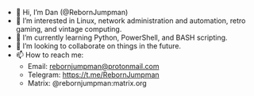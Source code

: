 - 👋 Hi, I’m Dan (@RebornJumpman)
- 👀 I’m interested in Linux, network administration and automation, retro gaming, and vintage computing.
- 🌱 I’m currently learning Python, PowerShell, and BASH scripting. 
- 💞️ I’m looking to collaborate on things in the future.
- 📫 How to reach me:
    - Email: rebornjumpman@protonmail.com
    - Telegram: https://t.me/RebornJumpman
    - Matrix: @rebornjumpman:matrix.org
    

<!---
RebornJumpman/RebornJumpman is a ✨ special ✨ repository because its `README.md` (this file) appears on your GitHub profile.
You can click the Preview link to take a look at your changes.
--->
